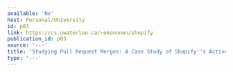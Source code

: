 ```yaml
---
available: 'No'
host: Personal/University
id: p03
link: https://cs.uwaterloo.ca/~okononen/shopify
publication_id: p03
source: '---'
title: 'Studying Pull Request Merges: A Case Study of Shopify''s Active Merchant'
type: '---'
---
```

